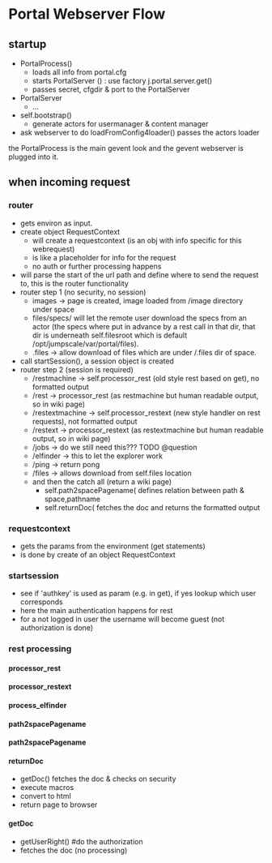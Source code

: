 Portal Webserver Flow
=====================

startup
-------

-   PortalProcess()
    -   loads all info from portal.cfg
    -   starts PortalServer () : use factory j.portal.server.get()
    -   passes secret, cfgdir & port to the PortalServer
-   PortalServer
    -   ...
-   self.bootstrap()
    -   generate actors for usermanager & content manager
-   ask webserver to do loadFromConfig4loader() passes the actors loader

the PortalProcess is the main gevent look and the gevent webserver is
plugged into it.

when incoming request
---------------------

### router

-   gets environ as input.
-   create object RequestContext
    -   will create a requestcontext (is an obj with info specific for
        this webrequest)
    -   is like a placeholder for info for the request
    -   no auth or further processing happens
-   will parse the start of the url path and define where to send the
    request to, this is the router functionality
-   router step 1 (no security, no session)
    -   images -\> page is created, image loaded from /image directory
        under space
    -   files/specs/ will let the remote user download the specs from an
        actor (the specs where put in advance by a rest call in that
        dir, that dir is underneath self.filesroot which is default
        /opt/jumpscale/var/portal/files).
    -   .files -\> allow download of files which are under /.files dir
        of space.
-   call startSession(), a session object is created
-   router step 2 (session is required)
    -   /restmachine -\> self.processor\_rest (old style rest based on
        get), no formatted output
    -   /rest -\> processor\_rest (as restmachine but human readable
        output, so in wiki page)
    -   /restextmachine -\> self.processor\_restext (new style handler
        on rest requests), not formatted output
    -   /restext -\> processor\_restext (as restextmachine but human
        readable output, so in wiki page)
    -   /jobs -\> do we still need this??? TODO @question
    -   /elfinder -\> this to let the explorer work
    -   /ping -\> return pong
    -   /files -\> allows download from self.files location
    -   and then the catch all (return a wiki page)
        -   self.path2spacePagename( defines relation between path &
            space,pathname
        -   self.returnDoc( fetches the doc and returns the formatted
            output

### requestcontext

-   gets the params from the environment (get statements)
-   is done by create of an object RequestContext

### startsession

-   see if 'authkey' is used as param (e.g. in get), if yes lookup which
    user corresponds
-   here the main authentication happens for rest
-   for a not logged in user the username will become guest (not
    authorization is done)

### rest processing

#### processor\_rest

#### processor\_restext

#### process\_elfinder

#### path2spacePagename

#### path2spacePagename

#### returnDoc

-   getDoc() fetches the doc & checks on security
-   execute macros
-   convert to html
-   return page to browser

#### getDoc

-   getUserRight() \#do the authorization
-   fetches the doc (no processing)

